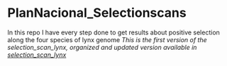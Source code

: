 # PlanNacional_Selectionscans
In this repo I have every step done to get results about positive selection along the four species of lynx genome
*This is the first version of the selection_scan_lynx, organized and updated version available in [selection_scan_lynx](https://github.com/lorenalorenzo/selection_scan_lynx)*
